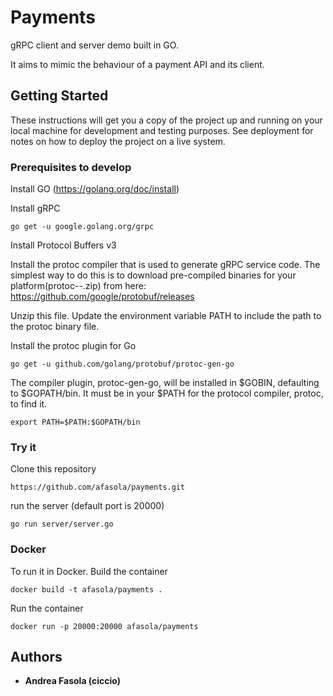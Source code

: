 # Payments

gRPC client and server demo built in GO.

It aims to mimic the behaviour of a payment API and its client.

## Getting Started

These instructions will get you a copy of the project up and running on your local machine for development and testing purposes. See deployment for notes on how to deploy the project on a live system.

### Prerequisites to develop

Install GO (https://golang.org/doc/install)

Install gRPC

```
go get -u google.golang.org/grpc
```

Install Protocol Buffers v3

Install the protoc compiler that is used to generate gRPC service code. The simplest way to do this is to download pre-compiled binaries for your platform(protoc-<version>-<platform>.zip) from here: https://github.com/google/protobuf/releases

Unzip this file.
Update the environment variable PATH to include the path to the protoc binary file.

Install the protoc plugin for Go

```
go get -u github.com/golang/protobuf/protoc-gen-go
```

The compiler plugin, protoc-gen-go, will be installed in $GOBIN, defaulting to $GOPATH/bin. It must be in your $PATH for the protocol compiler, protoc, to find it.

```
export PATH=$PATH:$GOPATH/bin
```

### Try it

Clone this repository

```
https://github.com/afasola/payments.git
```

run the server (default port is 20000)

```
go run server/server.go
```

### Docker

To run it in Docker. Build the container

```
docker build -t afasola/payments .
```

Run the container 

```
docker run -p 20000:20000 afasola/payments
```

## Authors

* **Andrea Fasola (ciccio)** 

